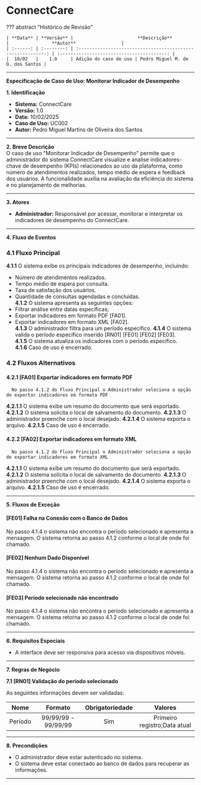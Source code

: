 # **ConnectCare**  

??? abstract "Histórico de Revisão"

    | **Data** | **Versão** |                        **Descrição**                         |                **Autor**                 |
    | :------: | :--------: | :----------------------------------------------------------: | :----------------------------------------: |
    |  10/02   |    1.0     | Adição do caso de uso | Pedro Miguel M. de O. dos Santos |

---

**Especificação de Caso de Uso: Monitorar Indicador de Desempenho**

**1. Identificação**

- **Sistema:** ConnectCare
- **Versão:** 1.0
- **Data:** 10/02/2025
- **Caso de Uso:** UC002
- **Autor:** Pedro Miguel Martins de Oliveira dos Santos

---

**2. Breve Descrição**  
O caso de uso "Monitorar Indicador de Desempenho" permite que o administrador do sistema ConnectCare visualize e analise indicadores-chave de desempenho (KPIs) relacionados ao uso da plataforma, como número de atendimentos realizados, tempo médio de espera e feedback dos usuários. A funcionalidade auxilia na avaliação da eficiência do sistema e no planejamento de melhorias.

---

**3. Atores**  

- **Administrador:** Responsável por acessar, monitorar e interpretar os indicadores de desempenho do ConnectCare.

---

**4. Fluxo de Eventos**  

### **4.1 Fluxo Principal**  

__4.1.1__ O sistema exibe os principais indicadores de desempenho, incluindo:  
   - Número de atendimentos realizados.  
   - Tempo médio de espera por consulta.  
   - Taxa de satisfação dos usuários.  
   - Quantidade de consultas agendadas e concluídas.  
__4.1.2__ O sistema apresenta as seguintes opções:  
   - Filtrar análise entre datas específicas;
   - Exportar indicadores em formato PDF [FA01].
   - Exportar indicadores em formato XML [FA02].  
__4.1.3__ O administrador filtra para um período específico. 
__4.1.4__ O sistema valida o período específico inserido [RN01] [FE01] [FE02] [FE03].  
__4.1.5__ O sistema atualiza os indicadores com o período específico.  
__4.1.6__ Caso de uso é encerrado.  

### **4.2 Fluxos Alternativos**  

#### **4.2.1 [FA01] Exportar indicadores em formato PDF**

      No passo 4.1.2 do Fluxo Principal o Administrador seleciona a opção de exportar indicadores em formato PDF

__4.2.1.1__ O sistema exibe um resumo do documento que será exportado.
__4.2.1.2__ O sistema solicita o local de salvamento do documento.
__4.2.1.3__ O administrador preenche com o local desejado.
__4.2.1.4__ O sistema exporta o arquivo.
__4.2.1.5__ Caso de uso é encerrado.

#### **4.2.2 [FA02] Exportar indicadores em formato XML**

      No passo 4.1.2 do Fluxo Principal o Administrador seleciona a opção de exportar indicadores em formato XML

__4.2.1.1__ O sistema exibe um resumo do documento que será exportado.
__4.2.1.2__ O sistema solicita o local de salvamento do documento.
__4.2.1.3__ O administrador preenche com o local desejado.
__4.2.1.4__ O sistema exporta o arquivo.
__4.2.1.5__ Caso de uso é encerrado.

---

**5. Fluxos de Exceção**  

#### **[FE01] Falha na Conexão com o Banco de Dados**  
   No passo 4.1.4 o sistema não encontra o período selecionado e apresenta a mensagem. O sistema retorna ao passo 4.1.2 conforme o local de onde foi chamado.

#### **[FE02] Nenhum Dado Disponível**  
   No passo 4.1.4 o sistema não encontra o período selecionado e apresenta a mensagem. O sistema retorna ao passo 4.1.2 conforme o local de onde foi chamado.

#### **[FE03] Período selecionado não encontrado**  
   No passo 4.1.4 o sistema não encontra o período selecionado e apresenta a mensagem. O sistema retorna ao passo 4.1.2 conforme o local de onde foi chamado.

---

**6. Requisitos Especiais**  

- A interface deve ser responsiva para acesso via dispositivos móveis.  

---

**7. Regras de Negócio**  

__7.1 [RN01] Validação do período selecionado__

   As seguintes informações devem ser validadas:

| Nome | Formato | Obrigatoriedade | Valores |
|:----:|:----:|:----:|:----:|
| Período | 99/99/99 - 99/99/99 | Sim | Primeiro registro;Data atual |

---

**8. Precondições**  

- O administrador deve estar autenticado no sistema.  
- O sistema deve estar conectado ao banco de dados para recuperar as informações.  

---


